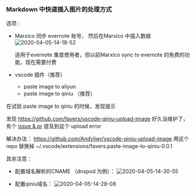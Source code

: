 ### Markdown 中快速插入图片的处理方式

选项 :
- Marxico 同步 evernote 账号， 然后在Marxico 中插入数据
    ![2020-04-05-14-18-52](http://img.no1token.com/2020-04-05-14-18-52.png)
    
    适用于evernote 重度使用者，但以前Marxico sync to evernote 的免费的功能，现在需要付费

- vscode 插件（推荐）
    - paste image to aliyun
    - paste image to qiniu （推荐）

在试验 paste image to qiniu 的时候，发现提示

发现 https://github.com/favers/vscode-qiniu-upload-image 好久没维护了，有个 [issue & pr](https://github.com/favers/vscode-qiniu-upload-image/issues/13) 提及到这个 upload  error 

解决办法：
    https://github.com/Andyliwr/vscode-qiniu-upload-image
    用这个repo 替换掉 ~/.vscode/extensions/favers.paste-image-to-qiniu-0.0.1 

其余注意：
- 配置域名解析的CNAME （dnspod 为例）：
    ![2020-04-05-14-30-55](http://img.no1token.com/2020-04-05-14-30-55.png)

- 配置qiniu域名：
    ![2020-04-05-14-28-08](http://img.no1token.com/2020-04-05-14-28-08.png)


